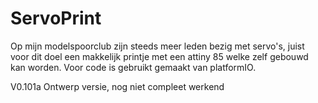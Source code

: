 # ServoPrint

Op mijn modelspoorclub zijn steeds meer leden bezig met servo's, juist voor dit doel een makkelijk printje met een attiny 85 welke zelf gebouwd kan worden.
Voor code is gebruikt gemaakt van platformIO.

V0.101a      Ontwerp versie, nog niet compleet werkend

